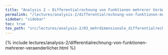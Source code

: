 ```yaml
---
title: "Analysis 2 – Differentialrechnung von Funktionen mehrerer Veränderlicher"
permalink: "/lectures/analysis-2/differentialrechnung-von-funktionen-mehrerer-veraenderlicher.html"
sidebar: "sidebar"
toc: true
tex_path: "src/lectures/analysis-2/03_mehrdimensionale_differentialrechnung.tex"
---
```


{% include lectures/analysis-2/differentialrechnung-von-funktionen-mehrerer-veraenderlicher.html %}